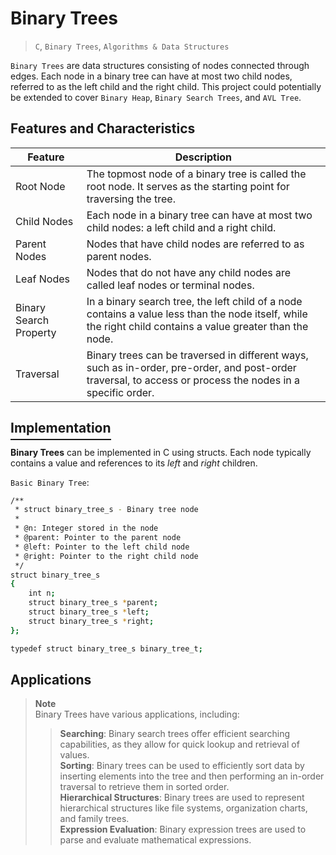 # Binary Trees
> `C`, `Binary Trees`, `Algorithms & Data Structures`  

`Binary Trees` are data structures consisting of nodes connected through edges. Each node in a binary tree can have at most two child nodes, referred to as the left child and the right child. This project could potentially be extended to cover `Binary Heap`, `Binary Search Trees`, and `AVL Tree`.

## Features and Characteristics

| Feature                | Description                                                                                                      |
|------------------------|------------------------------------------------------------------------------------------------------------------|
| Root Node              | The topmost node of a binary tree is called the root node. It serves as the starting point for traversing the tree. |
| Child Nodes            | Each node in a binary tree can have at most two child nodes: a left child and a right child.                      |
| Parent Nodes           | Nodes that have child nodes are referred to as parent nodes.                                                       |
| Leaf Nodes             | Nodes that do not have any child nodes are called leaf nodes or terminal nodes.                                    |
| Binary Search Property | In a binary search tree, the left child of a node contains a value less than the node itself, while the right child contains a value greater than the node. |
| Traversal              | Binary trees can be traversed in different ways, such as in-order, pre-order, and post-order traversal, to access or process the nodes in a specific order. |


## <span style="border-bottom: 2px solid; padding-bottom: 5px;">Implementation</span>  
**Binary Trees** can be implemented in C using structs. Each node typically contains a value and references to its *left* and *right* children.

`Basic Binary Tree`:
```bash
/**
 * struct binary_tree_s - Binary tree node
 *
 * @n: Integer stored in the node
 * @parent: Pointer to the parent node
 * @left: Pointer to the left child node
 * @right: Pointer to the right child node
 */
struct binary_tree_s
{
    int n;
    struct binary_tree_s *parent;
    struct binary_tree_s *left;
    struct binary_tree_s *right;
};

typedef struct binary_tree_s binary_tree_t;
```

## Applications  
> **Note**  
> Binary Trees have various applications, including:  
>> **Searching**: Binary search trees offer efficient searching capabilities, as they allow for quick lookup and retrieval of values.  
>> **Sorting**: Binary trees can be used to efficiently sort data by inserting elements into the tree and then performing an in-order traversal to retrieve them in sorted order.  
>> **Hierarchical Structures**: Binary trees are used to represent hierarchical structures like file systems, organization charts, and family trees.  
>> **Expression Evaluation**: Binary expression trees are used to parse and evaluate mathematical expressions.
